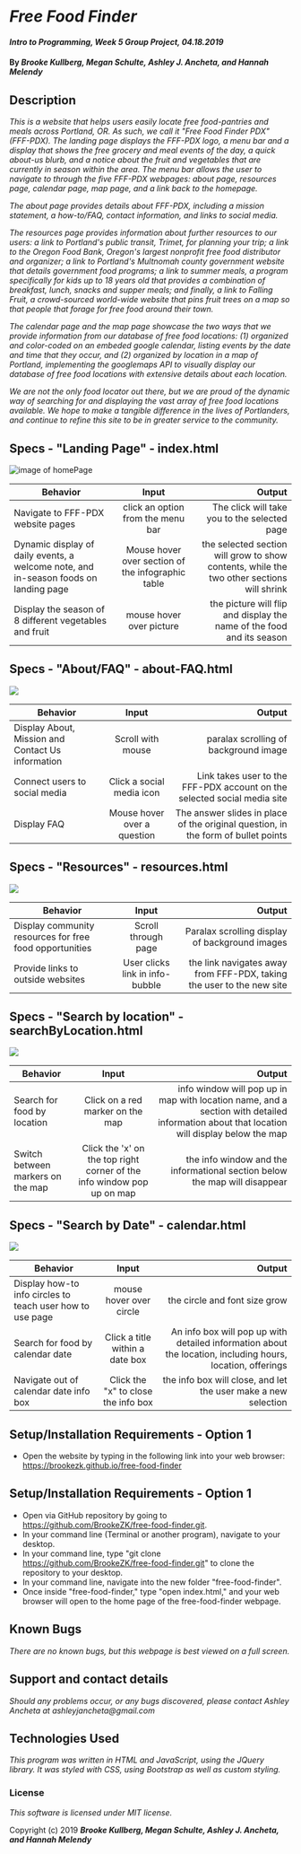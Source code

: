 # _Free Food Finder_

#### _Intro to Programming, Week 5 Group Project, 04.18.2019_

#### By _Brooke Kullberg, Megan Schulte, Ashley J. Ancheta, and Hannah Melendy_

## Description
_This is a website that helps users easily locate free food-pantries and meals across Portland, OR. As such, we call it "Free Food Finder PDX" (FFF-PDX). The landing page displays the FFF-PDX logo, a menu bar and a display that shows the free grocery and meal events of the day, a quick about-us blurb, and a notice about the fruit and vegetables that are currently in season within the area. The menu bar allows the user to navigate to through the five FFF-PDX webpages: about page, resources page, calendar page, map page, and a link back to the homepage._

_The about page provides details about FFF-PDX, including a mission statement, a how-to/FAQ, contact information, and links to social media._

_The resources page provides information about further resources to our users: a link to Portland's public transit, Trimet, for planning your trip; a link to the Oregon Food Bank, Oregon's largest nonprofit free food distributor and organizer; a link to Portland's Multnomah county government website that details government food programs; a link to summer meals, a program specifically for kids up to 18 years old that provides a combination of breakfast, lunch, snacks and supper meals; and finally, a link to Falling Fruit, a crowd-sourced world-wide website that pins fruit trees on a map so that people that forage for free food around their town._   

_The calendar page and the map page showcase the two ways that we provide information from our database of free food locations: (1) organized and color-coded on an embeded google calendar, listing events by the date and time that they occur, and (2) organized by location in a map of Portland, implementing the googlemaps API to visually display our database of free food locations with extensive details about each location._

_We are not the only food locator out there, but we are proud of the dynamic way of searching for and displaying the vast array of free food locations available. We hope to make a tangible difference in the lives of Portlanders, and continue to refine this site to be in greater service to the community._

## Specs - "Landing Page" - index.html

<img src="img/homePage.png" alt="image of homePage">

| Behavior | Input | Output |
| ------------- |:-------------:| -----:|
| Navigate to FFF-PDX website pages | click an option from the menu bar | The click will take you to the selected page |
| Dynamic display of daily events, a welcome note, and in-season foods on landing page| Mouse hover over section of the infographic table | the selected section will grow to show contents, while the two other sections will shrink |
| Display the season of 8 different vegetables and fruit | mouse hover over picture | the picture will flip and display the name of the food and its season |

## Specs - "About/FAQ" - about-FAQ.html

<img src="img/aboutFAQpage.png">

| Behavior | Input | Output |
| ------------- |:-------------:| -----:|
| Display About, Mission and Contact Us information | Scroll with mouse | paralax scrolling of background image |
| Connect users to social media | Click a social media icon | Link takes user to the FFF-PDX account on the selected social media site |
| Display FAQ | Mouse hover over a question | The answer slides in place of the original question, in the form of bullet points |

## Specs - "Resources" - resources.html

<img src="img/resourcesPage.png">

| Behavior | Input | Output |
| ------------- |:-------------:| -----:|
| Display community resources for free food opportunities | Scroll through page | Paralax scrolling display of background images |
| Provide links to outside websites | User clicks link in info-bubble | the link navigates away from FFF-PDX, taking the user to the new site |

## Specs - "Search by location" - searchByLocation.html

<img src="img/mapPage.png">

| Behavior | Input | Output |
| ------------- |:-------------:| -----:|
| Search for food by location | Click on a red marker on the map | info window will pop up in map with location name, and a section with detailed information about that location will display below the map |
| Switch between markers on the map | Click the 'x' on the top right corner of the info window pop up on map | the info window and the informational section below the map will disappear |

## Specs - "Search by Date" - calendar.html

<img src="img/calendarPage.png">

| Behavior | Input | Output |
| ------------- |:-------------:| -----:|
| Display how-to info circles to teach user how to use page | mouse hover over circle | the circle and font size grow |
| Search for food by calendar date | Click a title within a date box | An info box will pop up with detailed information about the location, including hours, location, offerings |
| Navigate out of calendar date info box | Click the "x" to close the info box | the info box will close, and let the user make a new selection |

## Setup/Installation Requirements - Option 1

* Open the website by typing in the following link into your web browser: https://brookezk.github.io/free-food-finder

## Setup/Installation Requirements - Option 1

* Open via GitHub repository by going to https://github.com/BrookeZK/free-food-finder.git.
* In your command line (Terminal or another program), navigate to your desktop.
* In your command line, type "git clone https://github.com/BrookeZK/free-food-finder.git" to clone the repository to your desktop.
* In your command line, navigate into the new folder "free-food-finder".
* Once inside "free-food-finder," type "open index.html," and your web browser will open to the home page of the free-food-finder webpage.

## Known Bugs

_There are no known bugs, but this webpage is best viewed on a full screen._

## Support and contact details

_Should any problems occur, or any bugs discovered, please contact Ashley Ancheta at ashleyjancheta@gmail.com_

## Technologies Used

_This program was written in HTML and JavaScript, using the JQuery library. It was styled with CSS, using Bootstrap as well as custom styling._

### License

*This software is licensed under MIT license.*

Copyright (c) 2019 **_Brooke Kullberg, Megan Schulte, Ashley J. Ancheta, and Hannah Melendy_**
